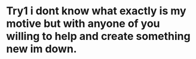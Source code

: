 # Try1 i dont know what exactly is my motive but with anyone of you willing to help and create something new im down.
